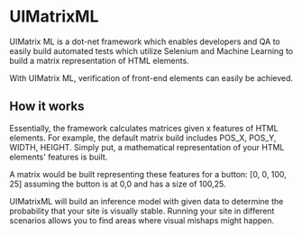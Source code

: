 # UIMatrixML

UIMatrix ML is a dot-net framework which enables developers and QA to easily build automated tests which utilize Selenium and Machine Learning to build a matrix representation of HTML elements.

With UIMatrix ML, verification of front-end elements can easily be achieved.

## How it works

Essentially, the framework calculates matrices given x features of HTML elements. For example, the default matrix build includes POS_X, POS_Y, WIDTH, HEIGHT. Simply put, a mathematical representation of your HTML elements' features is built.

A matrix would be built representing these features for a button:
    [0, 0, 100, 25] assuming the button is at 0,0 and has a size of 100,25.

UIMatrixML will build an inference model with given data to determine the probability that your site is visually stable. Running your site in different scenarios allows you to find areas where visual mishaps might happen.